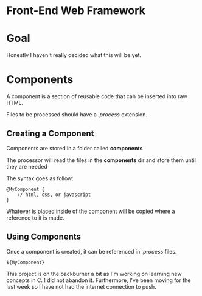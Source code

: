 
# Front-End Web Framework

# Goal

Honestly I haven't really decided what this will be yet.

# Components

A component is a section of reusable code that can be inserted into raw HTML.

Files to be processed should have a *.process* extension.

## Creating a Component

Components are stored in a folder called **components**

The processor will read the files in the **components** dir and store them until they are needed

The syntax goes as follow:

```
@MyComponent {
    // html, css, or javascript
}
```

Whatever is placed inside of the component will be copied where a reference to it is made.

## Using Components

Once a component is created, it can be referenced in *.process* files.

```
${MyComponent}
```


This project is on the backburner a bit as I'm working on learning new concepts in C. I did not abandon it.
Furthermore, I've been moving for the last week so I have not had the internet connection to push.

